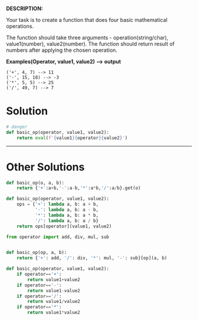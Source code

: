 **DESCRIPTION:**

Your task is to create a function that does four basic mathematical operations.

The function should take three arguments - operation(string/char), value1(number), value2(number).
The function should return result of numbers after applying the chosen operation.

**Examples(Operator, value1, value2) --> output**
```
('+', 4, 7) --> 11
('-', 15, 18) --> -3
('*', 5, 5) --> 25
('/', 49, 7) --> 7
```

# Solution
```python
# danger
def basic_op(operator, value1, value2): 
    return eval(f'{value1}{operator}{value2}')
```
___
# Other Solutions

```python
def basic_op(o, a, b):
    return {'+':a+b,'-':a-b,'*':a*b,'/':a/b}.get(o)
```
```python
def basic_op(operator, value1, value2):
    ops = {'+': lambda a, b: a + b, 
           '-': lambda a, b: a - b,
           '*': lambda a, b: a * b,
           '/': lambda a, b: a / b}
    return ops[operator](value1, value2)
```
```python
from operator import add, div, mul, sub


def basic_op(op, a, b):
    return {'+': add, '/': div, '*': mul, '-': sub}[op](a, b)
```
```python
def basic_op(operator, value1, value2):
    if operator=='+':
        return value1+value2
    if operator=='-':
        return value1-value2
    if operator=='/':
        return value1/value2
    if operator=='*':
        return value1*value2
```
